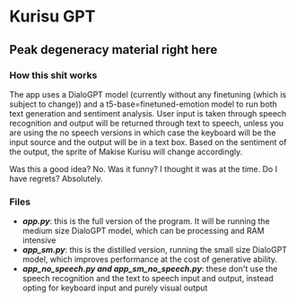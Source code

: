 # Kurisu GPT

## Peak degeneracy material right here

### How this shit works
The app uses a DialoGPT model (currently without any finetuning (which is subject to change)) and a t5-base=finetuned-emotion model to run both text generation and sentiment analysis. User input is taken through speech recognition and output will be returned through text to speech, unless you are using the no speech versions in which case the keyboard will be the input source and the output will be in a text box. Based on the sentiment of the output, the sprite of Makise Kurisu will change accordingly.

Was this a good idea? No.
Was it funny?
I thought it was at the time.
Do I have regrets?
Absolutely.

### Files
- ***app.py***: this is the full version of the program. It will be running the medium size DialoGPT model, which can be processing and RAM intensive
- ***app_sm.py***: this is the distilled version, running the small size DialoGPT model, which improves performance at the cost of generative ability.
- ***app_no_speech.py and app_sm_no_speech.py***: these don't use the speech recognition and the text to speech input and output, instead opting for keyboard input and purely visual output

